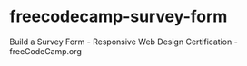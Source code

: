 # freecodecamp-survey-form
Build a Survey Form - Responsive Web Design Certification - freeCodeCamp.org
